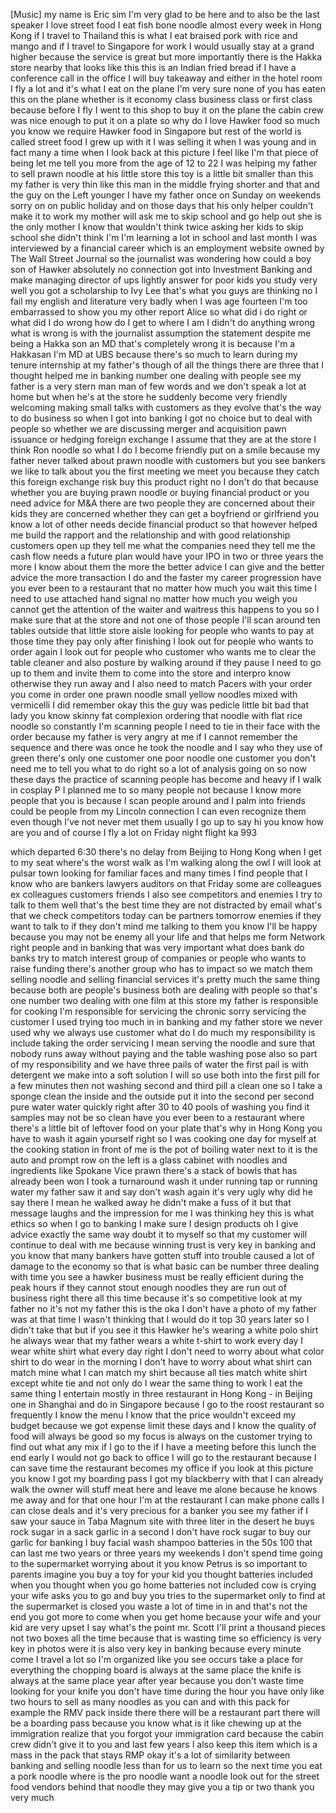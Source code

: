 
[Music]
my name is Eric sim I&#39;m very glad to be
here and to also be the last speaker
I love street food I eat fish bone
noodle almost every week in Hong Kong if
I travel to Thailand this is what I eat
braised pork with rice and mango and if
I travel to Singapore for work I would
usually stay at a grand higher because
the service is great but more
importantly there is the Hakka store
nearby that looks like this this is an
Indian fried bread if I have a
conference call in the office I will buy
takeaway and either in the hotel room I
fly a lot and it&#39;s what I eat on the
plane I&#39;m very sure none of you has
eaten this on the plane whether is it
economy class business class or first
class because before I fly I went to
this shop to buy it on the plane the
cabin crew was nice enough to put it on
a plate so why do I love Hawker food so
much you know we require Hawker food in
Singapore but rest of the world is
called street food I grew up with it I
was selling it when I was young and in
fact many a time when I look back at
this picture I feel like I&#39;m that piece
of being let me tell you more from the
age of 12 to 22 I was helping my father
to sell prawn noodle at his little store
this toy is a little bit smaller than
this my father is very thin like this
man in the middle
frying shorter and that and the guy on
the Left younger I have my father once
on Sunday on weekends sorry on on public
holiday
and on those days that his only helper
couldn&#39;t make it to work my mother will
ask me to skip school and go help out
she is the only mother I know that
wouldn&#39;t think twice asking her kids to
skip school she didn&#39;t think I&#39;m I&#39;m
learning a lot in school and last month
I was interviewed by a financial career
which is an employment website owned by
The Wall Street Journal so the
journalist was wondering how could a boy
son of Hawker absolutely no connection
got into Investment Banking and make
managing director of ups lightly answer
for poor kids you study very well you
got a scholarship to Ivy Lee that&#39;s what
you guys are thinking
no I fail my english and literature very
badly when I was age fourteen I&#39;m too
embarrassed to show you my other report
Alice so what did i do right or what did
I do wrong
how do I get to where I am I didn&#39;t do
anything wrong
what is wrong is with the journalist
assumption the statement despite me
being a Hakka son an MD that&#39;s
completely wrong it is because I&#39;m a
Hakkasan I&#39;m MD at UBS because there&#39;s
so much to learn during my tenure
internship at my father&#39;s though of all
the things there are three that I
thought helped me in banking number one
dealing with people see my father is a
very stern man man of few words and we
don&#39;t speak a lot at home but when he&#39;s
at the store he suddenly become very
friendly
welcoming making small talks with
customers as they evolve that&#39;s the way
to do business so when I got into
banking I got no choice but to deal with
people so whether we are discussing
merger and acquisition pawn issuance or
hedging foreign exchange I assume that
they are at the store I think Ron noodle
so what I do I become friendly put on a
smile because my father never talked
about prawn noodle with customers but
you see bankers we like to talk about
you the first meeting we meet you
because they catch this foreign exchange
risk buy this product right no I don&#39;t
do that because whether you are buying
prawn noodle or buying financial product
or you need advice for M&amp;A there are two
people they are concerned about their
kids they are concerned whether they can
get a boyfriend or girlfriend you know a
lot of other needs decide financial
product so that however helped me build
the rapport and the relationship and
with good relationship customers open up
they tell me what the companies need
they tell me the cash flow needs a
future plan would have your IPO in two
or three years the more I know about
them the more the better advice I can
give and the better advice the more
transaction I do and the faster my
career progression have you ever been to
a restaurant that no matter how much you
wait
this time I need to use attached hand
signal no matter how much you weigh you
cannot get the attention of the waiter
and waitress this happens to you so I
make sure that at the store and not one
of those people I&#39;ll scan around ten
tables outside that little store aisle
looking for people who wants to pay at
those time they pay only after finishing
I look out for people who wants to order
again I look out for people who customer
who wants me to clear the table cleaner
and also posture by walking around if
they pause I need to go up to them and
invite them to come into the store and
interpro know otherwise they run away
and I also need to match Pacers with
your order you come in order one prawn
noodle small yellow noodles mixed with
vermicelli I did remember okay this the
guy was pedicle little bit bad that lady
you know skinny fat complexion ordering
that noodle with flat rice noodle so
constantly I&#39;m scanning people I need to
tie in their face with the order because
my father is very angry at me if I
cannot remember the sequence and there
was once he took the noodle and I say
who they use of green there&#39;s only one
customer one poor noodle one customer
you don&#39;t need me to tell you what to do
right so a lot of analysis going on so
now these days the practice of scanning
people has become and heavy if I walk in
cosplay P I planned me to so many people
not because I know more people that you
is because I scan people around and I
palm into friends could be people from
my Lincoln connection I can even
recognize them even though I&#39;ve not
never met them usually I go up to say hi
you know how are you and of course I fly
a lot on Friday night flight ka 993

which departed 6:30 there&#39;s no delay
from Beijing to Hong Kong
when I get to my seat where&#39;s the worst
walk as I&#39;m walking along the owl I will
look at pulsar town looking for familiar
faces and many times I find people that
I know who are bankers lawyers auditors
on that Friday some are colleagues
ex colleagues customers friends I also
see competitors and enemies I try to
talk to them well that&#39;s the best time
they are not distracted by email what&#39;s
that we check competitors today can be
partners tomorrow enemies if they want
to talk to if they don&#39;t mind me talking
to them you know I&#39;ll be happy because
you may not be enemy all your life and
that helps me form Network right people
and in banking that was very important
what does bank do banks try to match
interest group of companies or people
who wants to raise funding there&#39;s
another group who has to impact so we
match them selling noodle and selling
financial services it&#39;s pretty much the
same thing because both are people&#39;s
business both are dealing with people so
that&#39;s one number two dealing with one
film at this store my father is
responsible for cooking I&#39;m responsible
for servicing the chronic sorry
servicing the customer I used trying too
much in in banking and my father store
we never used why we always use customer
what do I do much my responsibility is
include taking the order servicing I
mean serving the noodle and sure that
nobody runs away without paying and the
table washing pose also so part of my
responsibility and we have three pails
of water
the first pail is with detergent we make
into a soft solution I will so use both
into the first pill for a few minutes
then not washing second and third pill a
clean one so I take a sponge clean the
inside and the outside put it into the
second per second pure water water
quickly right after 30 to 40 pools of
washing you find it samples may not be
so clean
have you ever been to a restaurant where
there&#39;s a little bit of leftover food on
your plate that&#39;s why in Hong Kong you
have to wash it again yourself right so
I was cooking one day for myself at the
cooking station in front of me is the
pot of boiling water next to it is the
auto and prompt row on the left is a
glass cabinet with noodles and
ingredients like Spokane Vice prawn
there&#39;s a stack of bowls that has
already been won I took a turnaround
wash it under running tap or running
water
my father saw it and say don&#39;t wash
again it&#39;s very ugly why did he say
there I mean he walked away he didn&#39;t
make a fuss of it but that message
laughs and the impression for me I was
thinking hey this is what ethics so when
I go to banking I make sure I design
products oh I give advice exactly the
same way doubt it to myself so that my
customer will continue to deal with me
because winning trust is very key in
banking and you know that many bankers
have gotten stuff into trouble caused a
lot of damage to the economy so that is
what basic can be number three dealing
with time you see a hawker business must
be really efficient during the peak
hours if they cannot stout enough
noodles they are run out of business
right there all this time
because it&#39;s so competitive look at my
father
no it&#39;s not my father this is the oka I
don&#39;t have a photo of my father was at
that time I wasn&#39;t thinking that I would
do it top 30 years later so I didn&#39;t
take that but if you see it this Hawker
he&#39;s wearing a white polo shirt he
always wear that my father wears a white
t-shirt to work every day I wear white
shirt what every day right I don&#39;t need
to worry about what color shirt to do
wear in the morning I don&#39;t have to
worry about what shirt can match mine
what I can match my shirt because all
ties match white shirt except white tie
and not only do I wear the same thing to
work I eat the same thing
I entertain mostly in three restaurant
in Hong Kong - in Beijing one in
Shanghai and do in Singapore because I
go to the roost restaurant so frequently
I know the menu I know that the price
wouldn&#39;t exceed my budget because we got
expense limit these days and I know the
quality of food will always be good so
my focus is always on the customer
trying to find out what any mix if I go
to the if I have a meeting before this
lunch the end early I would not go back
to office I will go to the restaurant
because I can save time the restaurant
becomes my office if you look at this
picture you know I got my boarding pass
I got my blackberry with that I can
already walk the owner will stuff meat
here and leave me alone because he knows
me away and for that one hour I&#39;m at the
restaurant I can make phone calls I can
close deals and it&#39;s very precious for a
banker you see my father if I saw your
sauce in Taba Magnum site with three
liter in the desert he buys rock sugar
in a sack garlic in a second
I don&#39;t have rock sugar to buy our
garlic for banking I buy facial wash
shampoo batteries in the 50s 100 that
can last me two years or three years my
weekends I don&#39;t spend time going to the
supermarket worrying about it
you know Petrus is so important to
parents
imagine you buy a toy for your kid you
thought batteries included when you
thought when you go home batteries not
included
cow is crying your wife asks you to go
and buy you tries to the supermarket
only to find at the supermarket is
closed you waste a lot of time in in and
that&#39;s not the end you got more to come
when you get home because your wife and
your kid are very upset I say what&#39;s the
point mr. Scott I&#39;ll print a thousand
pieces not two boxes all the time
because that is wasting time so
efficiency is very key in photos were it
is also very key in banking because
every minute come I travel a lot so I&#39;m
organized
like you see occurs take a place for
everything the chopping board is always
at the same place the knife is always at
the same place year after year because
you don&#39;t waste time looking for your
knife you don&#39;t have time during the
hour you have only like two hours to
sell as many noodles as you can and with
this pack for example the RMV pack
inside there there will be a restaurant
part there will be a boarding pass
because you know what is it like chewing
up at the immigration realize that you
forgot your immigration card because the
cabin crew didn&#39;t give it to you and
last few years I also keep this item
which is a mass in the pack that stays
RMP
okay it&#39;s a lot of similarity between
banking and selling noodle less than for
us to learn so the next time you eat a
pork noodle where is the pro noodle want
a noodle look out for the street food
vendors behind that noodle they may give
you a tip or two thank you very much
